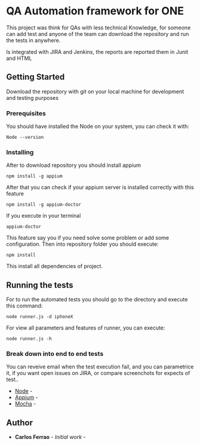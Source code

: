 # QA Automation framework for ONE

This project was think for QAs with less technical Knowledge, for someone can add test and anyone of the team can download the repository and run the tests in anywhere.

Is integrated with JIRA and Jenkins, the reports are reported them in Junit and HTML

## Getting Started

Download the repository with git on your local machine for development and testing purposes

### Prerequisites

You should have installed the Node on your system, you can check it with:

```
Node --version
```

### Installing

After to download repository you should install appium

```
npm install -g appium
```

After that you can check if your appium server is installed correctly with this feature

```
npm install -g appium-doctor
```

If you execute in your terminal

```
appium-doctor
```

This feature say you if you need solve some problem or add some configuration. Then into repository folder you should execute:

```
npm install
```

This install all dependencies of project.

## Running the tests

For to run the automated tests you should go to the directory and execute this command:

```
node runner.js -d iphoneX
```

For view all parameters and features of runner, you can execute:

```
node runner.js -h
```

### Break down into end to end tests

You can reveive email when the test execution fail, and you can parametrice it, if you want open issues on JIRA, or compare screenchots for expects of test..

* [Node](https://nodejs.org/en/) -
* [Appium](http://appium.io/) -
* [Mocha](https://mochajs.org/) -

## Author

* **Carlos Ferrao** - _Initial work_ -
